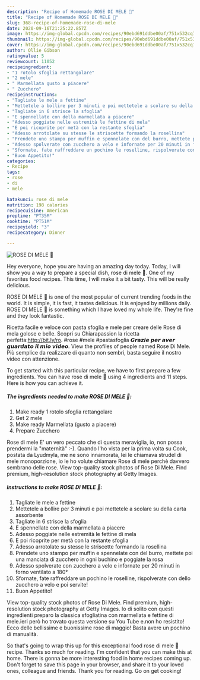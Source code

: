 ```yaml
---
description: "Recipe of Homemade ROSE DI MELE 🍎"
title: "Recipe of Homemade ROSE DI MELE 🍎"
slug: 368-recipe-of-homemade-rose-di-mele
date: 2020-09-16T21:25:22.857Z
image: https://img-global.cpcdn.com/recipes/90ebd691ddbe00af/751x532cq70/rose-di-mele-🍎-recipe-main-photo.jpg
thumbnail: https://img-global.cpcdn.com/recipes/90ebd691ddbe00af/751x532cq70/rose-di-mele-🍎-recipe-main-photo.jpg
cover: https://img-global.cpcdn.com/recipes/90ebd691ddbe00af/751x532cq70/rose-di-mele-🍎-recipe-main-photo.jpg
author: Ollie Gibson
ratingvalue: 5
reviewcount: 11052
recipeingredient:
- "1 rotolo sfoglia rettangolare"
- "2 mele"
- " Marmellata gusto a piacere"
- " Zucchero"
recipeinstructions:
- "Tagliate le mele a fettine"
- "Mettetele a bollire per 3 minuti e poi mettetele a scolare su della carta assorbente"
- "Tagliate in 6 strisce la sfoglia"
- "E spennellate con della marmellata a piacere"
- "Adesso poggiate nelle estremità le fettine di mela"
- "E poi ricoprite per metà con la restante sfoglia"
- "Adesso arrotolate su stesse le striscette formando la rosellina"
- "Prendete uno stampo per muffin e spennelate con del burro, mettete poi una manciata di zucchero in ogni buchino e poggiate la rosa"
- "Adesso spolverate con zucchero a velo e infornate per 20 minuti in forno ventilato a 180°"
- "Sfornate, fate raffreddare un pochino le roselline, rispolverate con dello zucchero a velo e poi servite!"
- "Buon Appetito!"
categories:
- Recipe
tags:
- rose
- di
- mele

katakunci: rose di mele 
nutrition: 198 calories
recipecuisine: American
preptime: "PT35M"
cooktime: "PT51M"
recipeyield: "3"
recipecategory: Dinner

---
```



![ROSE DI MELE 🍎](https://img-global.cpcdn.com/recipes/90ebd691ddbe00af/751x532cq70/rose-di-mele-🍎-recipe-main-photo.jpg)

Hey everyone, hope you are having an amazing day today. Today, I will show you a way to prepare a special dish, rose di mele 🍎. One of my favorites food recipes. This time, I will make it a bit tasty. This will be really delicious.

ROSE DI MELE 🍎 is one of the most popular of current trending foods in the world. It is simple, it is fast, it tastes delicious. It is enjoyed by millions daily. ROSE DI MELE 🍎 is something which I have loved my whole life. They're fine and they look fantastic.

Ricetta facile e veloce con pasta sfoglia e mele per creare delle Rose di mela golose e belle. Scopri su Chiarapassion la ricetta perfetta:http://bit.ly/ro. #rose #mele #pastasfoglia 𝙂𝙧𝙖𝙯𝙞𝙚 𝙥𝙚𝙧 𝙖𝙫𝙚𝙧 𝙜𝙪𝙖𝙧𝙙𝙖𝙩𝙤 𝙞𝙡 𝙢𝙞𝙤 𝙫𝙞𝙙𝙚𝙤. View the profiles of people named Rose Di Mele. Più semplice da realizzare di quanto non sembri, basta seguire il nostro video con attenzione.


To get started with this particular recipe, we have to first prepare a few ingredients. You can have rose di mele 🍎 using 4 ingredients and 11 steps. Here is how you can achieve it.

<!--inarticleads1-->

##### The ingredients needed to make ROSE DI MELE 🍎:

1. Make ready 1 rotolo sfoglia rettangolare
1. Get 2 mele
1. Make ready  Marmellata (gusto a piacere)
1. Prepare  Zucchero


Rose di mele E&#39; un vero peccato che di questa meraviglia, io, non possa prendermi la &#34;maternità&#34; :-). Quando l&#39;ho vista per la prima volta su Cook, postata da Lyudmyla, me ne sono innamorata, lei le chiamava strudel di mele monoporzione, io le ho volute chiamare Rose di mele perchè davvero sembrano delle rose. View top-quality stock photos of Rose Di Mele. Find premium, high-resolution stock photography at Getty Images. 

<!--inarticleads2-->

##### Instructions to make ROSE DI MELE 🍎:

1. Tagliate le mele a fettine
1. Mettetele a bollire per 3 minuti e poi mettetele a scolare su della carta assorbente
1. Tagliate in 6 strisce la sfoglia
1. E spennellate con della marmellata a piacere
1. Adesso poggiate nelle estremità le fettine di mela
1. E poi ricoprite per metà con la restante sfoglia
1. Adesso arrotolate su stesse le striscette formando la rosellina
1. Prendete uno stampo per muffin e spennelate con del burro, mettete poi una manciata di zucchero in ogni buchino e poggiate la rosa
1. Adesso spolverate con zucchero a velo e infornate per 20 minuti in forno ventilato a 180°
1. Sfornate, fate raffreddare un pochino le roselline, rispolverate con dello zucchero a velo e poi servite!
1. Buon Appetito!


View top-quality stock photos of Rose Di Mele. Find premium, high-resolution stock photography at Getty Images. Io di solito con questi ingredienti preparo la classica sfogliatina con marmellata e fettine di mele.ieri però ho trovato questa versione su You Tube e.non ho resistito! Ecco delle bellissime e buonissime rose di maggio! Basta avere un pochino di manualità. 

So that's going to wrap this up for this exceptional food rose di mele 🍎 recipe. Thanks so much for reading. I'm confident that you can make this at home. There is gonna be more interesting food in home recipes coming up. Don't forget to save this page in your browser, and share it to your loved ones, colleague and friends. Thank you for reading. Go on get cooking!

